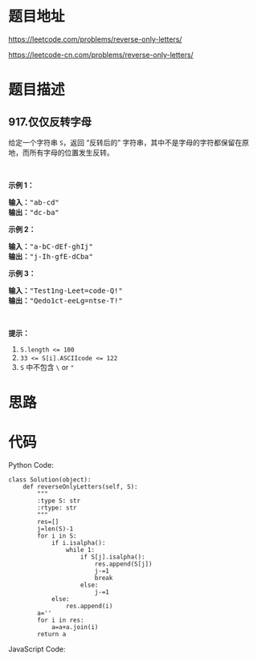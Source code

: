 # 题目地址
https://leetcode.com/problems/reverse-only-letters/

https://leetcode-cn.com/problems/reverse-only-letters/
# 题目描述
## 917.仅仅反转字母
<p>给定一个字符串&nbsp;<code>S</code>，返回&nbsp;&ldquo;反转后的&rdquo;&nbsp;字符串，其中不是字母的字符都保留在原地，而所有字母的位置发生反转。</p>

<p>&nbsp;</p>

<ol>
</ol>

<p><strong>示例 1：</strong></p>

<pre><strong>输入：</strong>&quot;ab-cd&quot;
<strong>输出：</strong>&quot;dc-ba&quot;
</pre>

<p><strong>示例 2：</strong></p>

<pre><strong>输入：</strong>&quot;a-bC-dEf-ghIj&quot;
<strong>输出：</strong>&quot;j-Ih-gfE-dCba&quot;
</pre>

<p><strong>示例 3：</strong></p>

<pre><strong>输入：</strong>&quot;Test1ng-Leet=code-Q!&quot;
<strong>输出：</strong>&quot;Qedo1ct-eeLg=ntse-T!&quot;
</pre>

<p>&nbsp;</p>

<p><strong>提示：</strong></p>

<ol>
	<li><code>S.length &lt;= 100</code></li>
	<li><code>33 &lt;= S[i].ASCIIcode &lt;= 122</code>&nbsp;</li>
	<li><code>S</code> 中不包含&nbsp;<code>\</code> or <code>&quot;</code></li>
</ol>

# 思路

# 代码
Python Code:

```
class Solution(object):
    def reverseOnlyLetters(self, S):
        """
        :type S: str
        :rtype: str
        """
        res=[]
        j=len(S)-1
        for i in S:
            if i.isalpha():
                while 1:
                    if S[j].isalpha():
                        res.append(S[j])
                        j-=1
                        break
                    else:
                        j-=1
            else:
                res.append(i)
        a=''
        for i in res:
            a=a+a.join(i)
        return a
```
JavaScript Code:

```

```
